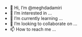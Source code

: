 - 👋 Hi, I’m @meghdadamiri
- 👀 I’m interested in ...
- 🌱 I’m currently learning ...
- 💞️ I’m looking to collaborate on ...
- 📫 How to reach me ...

<!---
meghdadamiri/meghdadamiri is a ✨ special ✨ repository because its `README.md` (this file) appears on your GitHub profile.
You can click the Preview link to take a look at your changes.
--->

